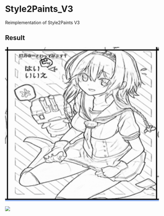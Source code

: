 # Style2Paints_V3
Reimplementation of Style2Paints V3

## Result

![](./example/1_sketch.png)

![](./example/1_color.png)

